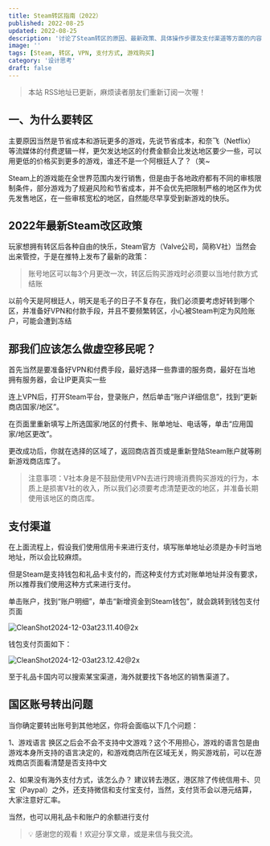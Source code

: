 ```yaml
---
title: Steam转区指南（2022）
published: 2022-08-25
updated: 2022-08-25
description: '讨论了Steam转区的原因、最新政策、具体操作步骤及支付渠道等方面的内容。'
image: ''
tags: [Steam, 转区, VPN, 支付方式, 游戏购买]
category: '设计思考'
draft: false
---
```


> 本站 RSS地址已更新，麻烦读者朋友们重新订阅一次喔！

## 一、为什么要转区

主要原因当然是节省成本和游玩更多的游戏，先说节省成本，和奈飞（Netflix）等流媒体的付费逻辑一样，更欠发达地区的付费金额会比发达地区要少一些，可以用更低的价格买到更多的游戏，谁还不是一个阿根廷人了？（笑~

Steam上的游戏能在全世界范围内发行销售，但是由于各地政府都有不同的审核限制条件，部分游戏为了规避风险和节省成本，并不会优先把限制严格的地区作为优先发售地区，在一些审核宽松的地区，自然能尽早享受到新游戏的快乐。

## 2022年最新Steam改区政策

玩家想拥有转区后各种自由的快乐，Steam官方（Valve公司，简称V社）当然会出来管控，于是在推特上发布了最新的政策：

> 账号地区可以每3个月更改一次，转区后购买游戏时必须要以当地付款方式结账
> 

以前今天是阿根廷人，明天是毛子的日子不复存在，我们必须要考虑好转到哪个区，并准备好VPN和付款手段，并且不要频繁转区，小心被Steam判定为风险账户，可能会遭到冻结

## 那我们应该怎么做虚空移民呢？

首先当然是要准备好VPN和付费手段，最好选择一些靠谱的服务商，最好在当地拥有服务器，会让IP更真实一些

连上VPN后，打开Steam平台，登录账户，然后单击“账户详细信息”，找到“更新商店国家/地区”。

在页面里重新填写上所选国家/地区的付费卡、账单地址、电话等，单击“应用国家/地区更改”。

更改成功后，你就在选择的区域了，返回商店首页或是重新登陆Steam账户就等刷新游戏商店库了。

> 注意事项：V社本身是不鼓励使用VPN去进行跨境消费购买游戏的行为，本质上是损害V社的收入，所以我们必须要考虑清楚更改的地区，并准备长期使用该地区的商店库。
> 

## 支付渠道

在上面流程上，假设我们使用信用卡来进行支付，填写账单地址必须是办卡时当地地址，所以会比较麻烦。

但是Steam是支持钱包和礼品卡支付的，而这种支付方式对账单地址并没有要求，所以推荐我们使用这种方式来进行支付。

单击账户，找到“账户明细”，单击“新增资金到Steam钱包”，就会跳转到钱包支付页面

![CleanShot2024-12-03at23.11.40@2x](https://blog-1259751088.cos.ap-shanghai.myqcloud.com/uPic/CleanShot%202024-12-03%20at%2023.11.40@2x.png)


钱包支付页面如下：

![CleanShot2024-12-03at23.12.42@2x](https://blog-1259751088.cos.ap-shanghai.myqcloud.com/uPic/CleanShot%202024-12-03%20at%2023.12.42@2x.png)

至于礼品卡国内可以搜索某宝渠道，海外就要找下各地区的销售渠道了。

## 国区账号转出问题

当你确定要转出账号到其他地区，你将会面临以下几个问题：

1、游戏语言
换区之后会不会不支持中文游戏？这个不用担心，游戏的语言包是由游戏本身所支持的语言决定的，和游戏商店所在区域无关，购买游戏前，可以在游戏商店页面看清楚是否支持中文

2、如果没有海外支付方式，该怎么办？
建议转去港区，港区除了传统信用卡、贝宝（Paypal）之外，还支持微信和支付宝支付，当然，支付货币会以港元结算，大家注意好汇率。

当然，也可以用礼品卡和账户的余额进行支付

> 💡 感谢您的观看！欢迎分享文章，或是来信与我交流。
